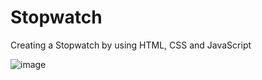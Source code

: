 # Stopwatch
Creating a Stopwatch by using HTML, CSS and JavaScript

![image](https://github.com/RenuckaM/Stopwatch/assets/147283564/076a03a2-cea3-47fa-9819-9d5e24c0a63d)

